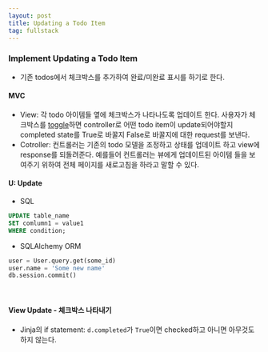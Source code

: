 ```yaml
---
layout: post
title: Updating a Todo Item
tag: fullstack
---
```


### Implement Updating a Todo Item
- 기존 todos에서 체크박스를 추가하여 완료/미완료 표시를 하기로 한다.

#### MVC 
- View: 각 todo 아이템들 옆에 체크박스가 나타나도록 업데이트 한다. 사용자가 체크박스를 [toggle](http://www.terms.co.kr/toggle.htm)하면 controller로 어떤 todo item이 update되어야할지
completed state를 True로 바꿀지 False로 바꿀지에 대한 request를 보낸다.
- Cotroller: 컨트롤러는 기존의 todo 모델을 조정하고 상태를 업데이트 하고 view에 response를 되돌려준다. 예를들어 컨트롤러는 뷰에게 업데이트된 아이템
들을 보여주기 위하여 전체 페이지를 새로고침을 하라고 말할 수 있다.

#### U: Update
- SQL
```sql
UPDATE table_name
SET comlumn1 = value1
WHERE condition;
```

- SQLAlchemy ORM
```python
user = User.query.get(some_id)
user.name = 'Some new name'
db.session.commit()
```

<br>

#### View Update - 체크박스 나타내기
<script src="https://gist.github.com/HyunlangBan/19a43d15fef0a51ace72fa473ba87dbd.js"></script>
- Jinja의 if statement: `d.completed`가 `True`이면 checked하고 아니면 아무것도 하지 않는다.




